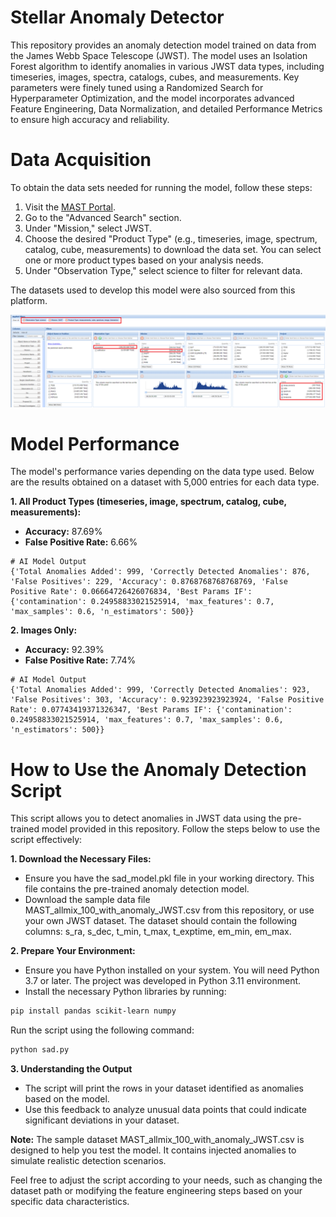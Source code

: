 # Stellar Anomaly Detector
This repository provides an anomaly detection model trained on data from the James Webb Space Telescope (JWST). The model uses an Isolation Forest algorithm to identify anomalies in various JWST data types, including timeseries, images, spectra, catalogs, cubes, and measurements. Key parameters were finely tuned using a Randomized Search for Hyperparameter Optimization, and the model incorporates advanced Feature Engineering, Data Normalization, and detailed Performance Metrics to ensure high accuracy and reliability.

# Data Acquisition
To obtain the data sets needed for running the model, follow these steps:
1.	Visit the [MAST Portal](https://mast.stsci.edu/portal/Mashup/Clients/Mast/Portal.html).
2.	Go to the "Advanced Search" section.
3.	Under "Mission," select JWST.
4.	Choose the desired "Product Type" (e.g., timeseries, image, spectrum, catalog, cube, measurements) to download the data set. You can select one or more product types based on your analysis needs.
5.	Under "Observation Type," select science to filter for relevant data.

The datasets used to develop this model were also sourced from this platform.

![Data Acquisition](ss/mast-filters.png)

# Model Performance
The model's performance varies depending on the data type used. Below are the results obtained on a dataset with 5,000 entries for each data type.

**1.	All Product Types (timeseries, image, spectrum, catalog, cube, measurements):**
*  **Accuracy:** 87.69%
* **False Positive Rate:** 6.66%

```plaintext
# AI Model Output
{'Total Anomalies Added': 999, 'Correctly Detected Anomalies': 876, 'False Positives': 229, 'Accuracy': 0.8768768768768769, 'False Positive Rate': 0.06664726426076834, 'Best Params IF': {'contamination': 0.24958833021525914, 'max_features': 0.7, 'max_samples': 0.6, 'n_estimators': 500}}
```

**2. Images Only:**
*  **Accuracy:** 92.39%
* **False Positive Rate:** 7.74%

```plaintext
# AI Model Output
{'Total Anomalies Added': 999, 'Correctly Detected Anomalies': 923, 'False Positives': 303, 'Accuracy': 0.923923923923924, 'False Positive Rate': 0.07743419371326347, 'Best Params IF': {'contamination': 0.24958833021525914, 'max_features': 0.7, 'max_samples': 0.6, 'n_estimators': 500}}
```
# How to Use the Anomaly Detection Script

This script allows you to detect anomalies in JWST data using the pre-trained model provided in this repository. Follow the steps below to use the script effectively:

**1.	Download the Necessary Files:**
* Ensure you have the sad_model.pkl file in your working directory. This file contains the pre-trained anomaly detection model.
* Download the sample data file MAST_allmix_100_with_anomaly_JWST.csv from this repository, or use your own JWST dataset. The dataset should contain the following columns: s_ra, s_dec, t_min, t_max, t_exptime, em_min, em_max.
  
**2.	Prepare Your Environment:**
* Ensure you have Python installed on your system. You will need Python 3.7 or later. The project was developed in Python 3.11 environment.
* Install the necessary Python libraries by running:

```bash
pip install pandas scikit-learn numpy
```

Run the script using the following command:

```bash
python sad.py
```

**3. Understanding the Output**
* The script will print the rows in your dataset identified as anomalies based on the model.
* Use this feedback to analyze unusual data points that could indicate significant deviations in your dataset.

**Note:** The sample dataset MAST_allmix_100_with_anomaly_JWST.csv is designed to help you test the model. It contains injected anomalies to simulate realistic detection scenarios.

Feel free to adjust the script according to your needs, such as changing the dataset path or modifying the feature engineering steps based on your specific data characteristics.

